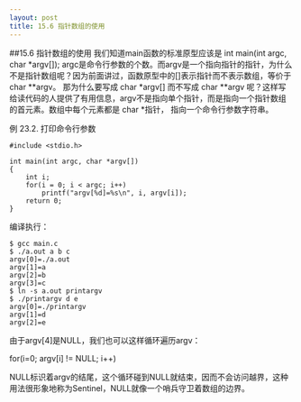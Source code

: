 ```yaml
---
layout: post
title: 15.6 指针数组的使用 
---
```

##15.6 指针数组的使用
我们知道main函数的标准原型应该是
	int main(int argc, char *argv[]);
	argc是命令行参数的个数。而argv是一个指向指针的指针，为什么不是指针数组呢？因为前面讲过，函数原型中的[]表示指针而不表示数组，等价于
	char **argv。
	那为什么要写成
	char *argv[]
	而不写成
	char **argv
	呢？这样写给读代码的人提供了有用信息，argv不是指向单个指针，而是指向一个指针数组的首元素。数组中每个元素都是
	char *指针，
	指向一个命令行参数字符串。

例 23.2. 打印命令行参数

	#include <stdio.h>

	int main(int argc, char *argv[])
	{
		int i;
		for(i = 0; i < argc; i++)
			printf("argv[%d]=%s\n", i, argv[i]);
		return 0;
	}


编译执行：

	$ gcc main.c
	$ ./a.out a b c
	argv[0]=./a.out
	argv[1]=a
	argv[2]=b
	argv[3]=c
	$ ln -s a.out printargv
	$ ./printargv d e 
	argv[0]=./printargv
	argv[1]=d
	argv[2]=e

由于argv[4]是NULL，我们也可以这样循环遍历argv：

for(i=0; argv[i] != NULL; i++)

NULL标识着argv的结尾，这个循环碰到NULL就结束，因而不会访问越界，这种用法很形象地称为Sentinel，NULL就像一个哨兵守卫着数组的边界。
